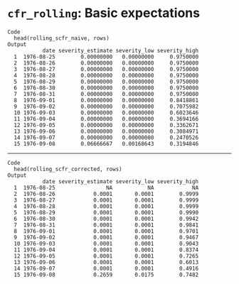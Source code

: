 # `cfr_rolling`: Basic expectations

    Code
      head(rolling_scfr_naive, rows)
    Output
               date severity_estimate severity_low severity_high
      1  1976-08-25        0.00000000   0.00000000     0.9750000
      2  1976-08-26        0.00000000   0.00000000     0.9750000
      3  1976-08-27        0.00000000   0.00000000     0.9750000
      4  1976-08-28        0.00000000   0.00000000     0.9750000
      5  1976-08-29        0.00000000   0.00000000     0.9750000
      6  1976-08-30        0.00000000   0.00000000     0.9750000
      7  1976-08-31        0.00000000   0.00000000     0.9750000
      8  1976-09-01        0.00000000   0.00000000     0.8418861
      9  1976-09-02        0.00000000   0.00000000     0.7075982
      10 1976-09-03        0.00000000   0.00000000     0.6023646
      11 1976-09-04        0.00000000   0.00000000     0.3694166
      12 1976-09-05        0.00000000   0.00000000     0.3362671
      13 1976-09-06        0.00000000   0.00000000     0.3084971
      14 1976-09-07        0.00000000   0.00000000     0.2470526
      15 1976-09-08        0.06666667   0.00168643     0.3194846

---

    Code
      head(rolling_scfr_corrected, rows)
    Output
               date severity_estimate severity_low severity_high
      1  1976-08-25                NA           NA            NA
      2  1976-08-26            0.0001       0.0001        0.9999
      3  1976-08-27            0.0001       0.0001        0.9999
      4  1976-08-28            0.0001       0.0001        0.9999
      5  1976-08-29            0.0001       0.0001        0.9990
      6  1976-08-30            0.0001       0.0001        0.9942
      7  1976-08-31            0.0001       0.0001        0.9841
      8  1976-09-01            0.0001       0.0001        0.9701
      9  1976-09-02            0.0001       0.0001        0.9467
      10 1976-09-03            0.0001       0.0001        0.9043
      11 1976-09-04            0.0001       0.0001        0.8374
      12 1976-09-05            0.0001       0.0001        0.7265
      13 1976-09-06            0.0001       0.0001        0.6013
      14 1976-09-07            0.0001       0.0001        0.4916
      15 1976-09-08            0.2659       0.0175        0.7482

